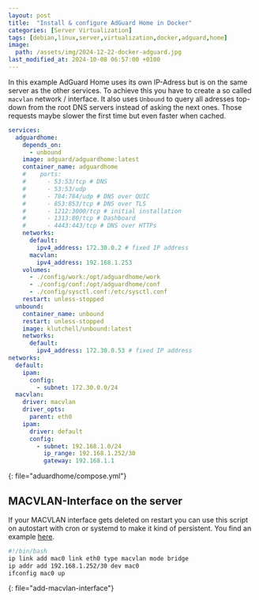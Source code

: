 ```yaml
---
layout: post
title:  "Install & configure AdGuard Home in Docker"
categories: [Server Virtualization]
tags: [debian,linux,server,virtualization,docker,adguard,home]
image:
  path: /assets/img/2024-12-22-docker-adguard.jpg
last_modified_at: 2024-10-08 06:57:00 +0100
---
```

In this example AdGuard Home uses its own IP-Adress but is on the same server as the other services. To achieve this you have to create a so called `macvlan` network / interface. It also uses `Unbound` to query all adresses top-down from the root DNS servers instead of asking the next ones. Those requests maybe slower the first time but even faster when cached.
```yml
services:
  adguardhome:
    depends_on:
      - unbound
    image: adguard/adguardhome:latest
    container_name: adguardhome
    #    ports:
    #      - 53:53/tcp # DNS
    #      - 53:53/udp
    #      - 784:784/udp # DNS over QUIC
    #      - 853:853/tcp # DNS over TLS
    #      - 1212:3000/tcp # initial installation
    #      - 1313:80/tcp # Dashboard
    #      - 4443:443/tcp # DNS over HTTPs
    networks:
      default:
        ipv4_address: 172.30.0.2 # fixed IP address
      macvlan:
        ipv4_address: 192.168.1.253
    volumes:
      - ./config/work:/opt/adguardhome/work
      - ./config/conf:/opt/adguardhome/conf
      - ./config/sysctl.conf:/etc/sysctl.conf
    restart: unless-stopped
  unbound:
    container_name: unbound
    restart: unless-stopped
    image: klutchell/unbound:latest
    networks:
      default:
        ipv4_address: 172.30.0.53 # fixed IP address
networks:
  default:
    ipam:
      config:
        - subnet: 172.30.0.0/24
  macvlan:
    driver: macvlan
    driver_opts:
      parent: eth0
    ipam:
      driver: default
      config:
        - subnet: 192.168.1.0/24
          ip_range: 192.168.1.252/30
          gateway: 192.168.1.1
```
{: file="aduardhome/compose.yml"}

## MACVLAN-Interface on the server
If your MACVLAN interface gets deleted on restart you can use this script on autostart with cron or systemd to make it kind of persistent. You find an example [here](https://docs.skynetcloud.org/posts/schedule-jobs/#2nd-example-add-macvlan-interface-for-adguard-home-container).

```bash
#!/bin/bash
ip link add mac0 link eth0 type macvlan mode bridge
ip addr add 192.168.1.252/30 dev mac0
ifconfig mac0 up
```
{: file="add-macvlan-interface"}
